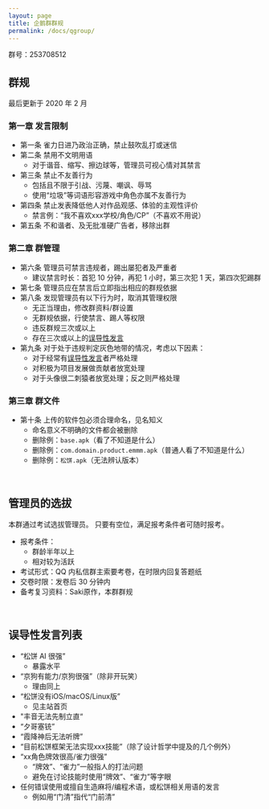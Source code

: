 ```yaml
---
layout: page
title: 企鹅群群规
permalink: /docs/qgroup/
---
```


群号：253708512

## 群规

最后更新于 2020 年 2 月

### 第一章 发言限制

- 第一条 雀力日进乃政治正确，禁止鼓吹乱打或迷信
- 第二条 禁用不文明用语
    - 对于谐音、缩写、擦边球等，管理员可视心情对其禁言
- 第三条 禁止不友善行为
    - 包括且不限于引战、污蔑、嘲讽、辱骂
    - 使用“垃圾”等词语形容游戏中角色亦属不友善行为
- 第四条 禁止发表降低他人对作品观感、体验的主观性评价
    - 禁言例：“我不喜欢xxx学校/角色/CP”（不喜欢不用说）
- 第五条 不和谐者、及无批准硬广告者，移除出群

### 第二章 群管理

- 第六条 管理员可禁言违规者，踢出屡犯者及严重者
    - 建议禁言时长：首犯 10 分钟，再犯 1 小时，第三次犯 1 天，第四次犯踢群
- 第七条 管理员应在禁言后立即指出相应的群规依据
- 第八条 发现管理员有以下行为时，取消其管理权限
    - 无正当理由，修改群资料/群设置
    - 无群规依据，行使禁言、踢人等权限
    - 违反群规三次或以上
    - 存在三次或以上的[误导性发言](#mis)
- 第九条 对于处于违规判定灰色地带的情况，考虑以下因素：
    - 对于经常有[误导性发言](#mis)者严格处理
    - 对积极为项目发展做贡献者放宽处理
    - 对于头像很二刺猿者放宽处理；反之则严格处理

### 第三章 群文件

- 第十条 上传的软件包必须合理命名，见名知义
    - 命名意义不明确的文件都会被删除
    - 删除例：`base.apk`（看了不知道是什么）
    - 删除例：`com.domain.product.emmm.apk`（普通人看了不知道是什么）
    - 删除例：`松饼.apk`（无法辨认版本）

<br />

## 管理员的选拔

本群通过考试选拔管理员。
只要有空位，满足报考条件者可随时报考。

- 报考条件：
    - 群龄半年以上
    - 相对较为活跃
- 考试形式：QQ 内私信群主索要考卷，在时限内回复答题纸
- 交卷时限：发卷后 30 分钟内
- 备考复习资料：Saki原作，本群群规

<br />

## <a name="mis"></a> 误导性发言列表

- “松饼 AI 很强”
    - 暴露水平
- “京狗有能力/京狗很强”（除非开玩笑）
    - 理由同上
- “松饼没有iOS/macOS/Linux版”
    - 见主站首页
- "丰音无法先制立直“
- “夕哥塞铳”
- “霞降神后无法听牌”
- “目前松饼框架无法实现xxx技能”（除了设计哲学中提及的几个例外）
- “xx角色牌效很高/雀力很强”
    - “牌效”、“雀力”一般指人的打法问题
    - 避免在讨论技能时使用“牌效”、“雀力”等字眼
- 任何错误使用或擅自生造麻将/编程术语，或松饼相关用语的发言
    - 例如用“门清”指代“门前清”



